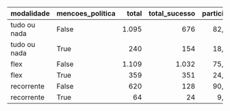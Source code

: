 | modalidade   | mencoes_politica   |   total |   total_sucesso |   particip |   taxa_sucesso |   valor_sucesso |   media_sucesso |   std_sucesso |   min_sucesso |   max_sucesso |
|:-------------|:-------------------|--------:|----------------:|-----------:|---------------:|----------------:|----------------:|--------------:|--------------:|--------------:|
| tudo ou nada | False              |    1.095 |             676 |       82,0 |           61,7 |     19.080.546,64 |        28.225,66 |      47.064,71 |         41,82 |     679.297,66 |
| tudo ou nada | True               |     240 |             154 |       18,0 |           64,2 |      4.982.733,19 |        32.355,41 |      34.162,57 |         54,54 |     215.281,29 |
| flex         | False              |    1.109 |            1.032 |       75,5 |           93,1 |     13.033.206,06 |        12.629,08 |      37.221,11 |         10,77 |     708.972,78 |
| flex         | True               |     359 |             351 |       24,5 |           97,8 |      5.328.925,88 |        15.182,13 |      21.474,72 |         28,49 |     157.001,80 |
| recorrente   | False              |     620 |             128 |       90,6 |           20,6 |        33.225,36 |          259,57 |        546,57 |          2,02 |       3.475,05 |
| recorrente   | True               |      64 |              24 |        9,4 |           37,5 |         9.961,59 |          415,07 |       1.052,58 |          1,09 |       5.087,08 |